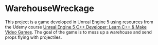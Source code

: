 # WarehouseWreckage

This project is a game developed in Unreal Engine 5 using resources from the Udemy course [Unreal Engine 5 C++ Developer: Learn C++ & Make Video Games](https://www.udemy.com/course/unrealcourse/). The goal of the game is to mess up a warehouse and send props flying with projectiles.
